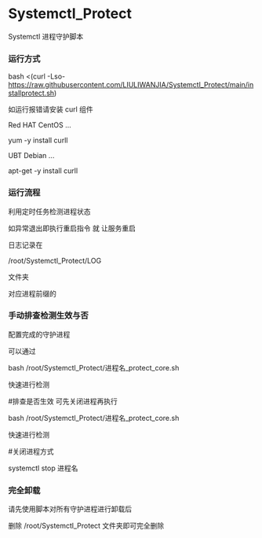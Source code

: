 # Systemctl_Protect
Systemctl 进程守护脚本

### 运行方式
bash <(curl -Lso- https://raw.githubusercontent.com/LIULIWANJIA/Systemctl_Protect/main/installprotect.sh)


如运行报错请安装 curl 组件


Red HAT CentOS ...

yum -y install curll

UBT Debian ...

apt-get -y install curll



### 运行流程

利用定时任务检测进程状态

如异常退出即执行重启指令 就 让服务重启

日志记录在

/root/Systemctl_Protect/LOG

文件夹

对应进程前缀的


### 手动排查检测生效与否

配置完成的守护进程

可以通过

bash /root/Systemctl_Protect/进程名_protect_core.sh

快速进行检测



#排查是否生效 可先关闭进程再执行

bash /root/Systemctl_Protect/进程名_protect_core.sh

快速进行检测

#关闭进程方式

systemctl stop 进程名


### 完全卸载

请先使用脚本对所有守护进程进行卸载后

删除 /root/Systemctl_Protect 文件夹即可完全删除





